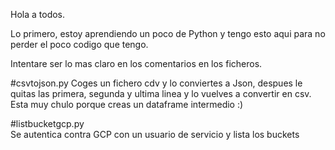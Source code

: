 Hola a todos.

Lo primero, estoy aprendiendo un poco de Python y tengo esto aqui para no perder el poco codigo que tengo.

Intentare ser lo mas claro en los comentarios en los ficheros.

#csvtojson.py
   Coges un fichero cdv y lo conviertes a Json, despues le quitas las primera, segunda y ultima linea y lo vuelves a convertir en csv.
   Esta muy chulo porque creas un dataframe intermedio :)

#listbucketgcp.py   
   Se autentica contra GCP con un usuario de servicio y lista los buckets
   
   
